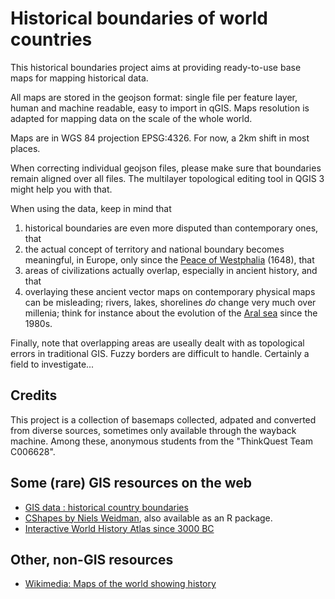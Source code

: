 # Historical boundaries of world countries

[logo]: world_bc2000.png "world bc 2000 DRAFT"

This historical boundaries project aims at providing ready-to-use base maps for mapping historical data.

All maps are stored in the geojson format: single file per feature layer, human and machine readable, easy to import in qGIS. Maps resolution is adapted for mapping data on the scale of the whole world.

Maps are in WGS 84 projection EPSG:4326. For now, a 2km shift in most places.

When correcting individual geojson files, please make sure that boundaries remain aligned over all files. The multilayer topological editing tool in QGIS 3 might help you with that.

When using the data, keep in mind that

1. historical boundaries are even more disputed than contemporary ones, that
2. the actual concept of territory and national boundary becomes meaningful, in Europe, only since the [Peace of Westphalia](https://en.wikipedia.org/wiki/Peace_of_Westphalia) (1648), that
3. areas of civilizations actually overlap, especially in ancient history, and that
4. overlaying these ancient vector maps on contemporary physical maps can be misleading; rivers, lakes, shorelines _do_ change very much over millenia; think for instance about the evolution of the [Aral sea](https://en.wikipedia.org/wiki/Aral_Sea) since the 1980s.

Finally, note that overlapping areas are useally dealt with as topological errors in traditional GIS. Fuzzy borders are difficult to handle. Certainly a field to investigate...

## Credits

This project is a collection of basemaps collected, adpated and converted from diverse sources, sometimes only available through the wayback machine. Among these, anonymous students from the "ThinkQuest Team C006628".

## Some (rare) GIS resources on the web

* [GIS data : historical country boundaries](https://www.gislounge.com/find-gis-data-historical-country-boundaries/)
* [CShapes by Niels Weidman](http://nils.weidmann.ws/projects/cshapes.html), also available as an R package.
* [Interactive World History Atlas since 3000 BC](http://geacron.com/home-en/)

## Other, non-GIS resources

* [Wikimedia: Maps of the world showing history](https://commons.wikimedia.org/wiki/Category:Maps_of_the_world_showing_history)
